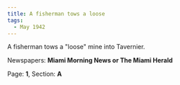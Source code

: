```yaml
---  
title: A fisherman tows a loose  
tags:  
  - May 1942  
---  
```

  
A fisherman tows a "loose" mine into Tavernier.  
  
Newspapers: **Miami Morning News or The Miami Herald**  
  
Page: **1**, Section: **A** 
